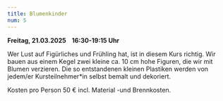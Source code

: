 ```yaml
---
title: Blumenkinder
num: 5
---
```


**Freitag, 21.03.2025    16:30-19:15 Uhr**


Wer Lust auf Figürliches und Frühling hat, ist in diesem Kurs richtig.
Wir bauen aus einem Kegel zwei kleine ca. 10 cm hohe Figuren, die wir mit Blumen verzieren.
Die so entstandenen kleinen Plastiken werden von jedem/er Kursteilnehmer*in selbst bemalt und dekoriert.

Kosten pro Person 50 € incl. Material -und Brennkosten.